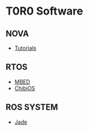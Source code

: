 # T0R0 Software

## NOVA
- [Tutorials](nova_tutorials.md)

## RTOS
- [MBED](mbed.md)
- [ChibiOS](chibios.md)

## ROS SYSTEM
- [Jade](ros-jade.md)
